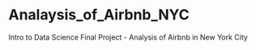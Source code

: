 # Analaysis_of_Airbnb_NYC
Intro to Data Science Final Project - Analysis of Airbnb in New York City 
